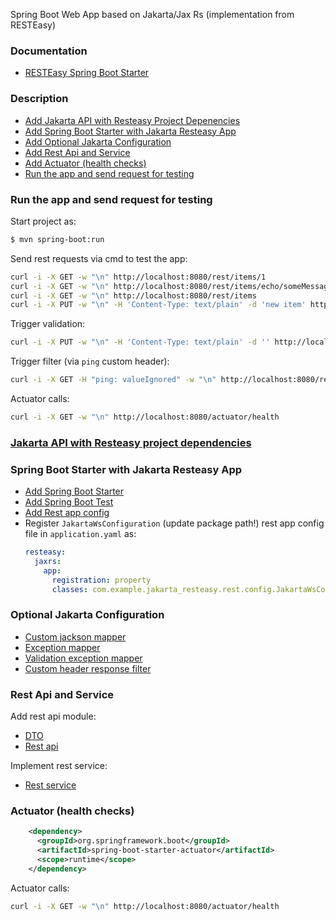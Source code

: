 Spring Boot Web App based on Jakarta/Jax Rs (implementation from RESTEasy)

### Documentation

* [RESTEasy Spring Boot Starter](https://github.com/resteasy/resteasy-spring-boot)

### Description

* [Add Jakarta API with Resteasy Project Depenencies](#jakarta-api-with-resteasy-project-dependencies)
* [Add Spring Boot Starter with Jakarta Resteasy App](#spring-boot-starter-with-jakarta-resteasy-app)
* [Add Optional Jakarta Configuration](#optional-jakarta-configuration)
* [Add Rest Api and Service](#rest-api-and-service)
* [Add Actuator (health checks)](#add-actuator-health-checks)
* [Run the app and send request for testing](#run-the-app-and-send-request-for-testing)

### Run the app and send request for testing

Start project as:

```bash
$ mvn spring-boot:run
```

Send rest requests via cmd to test the app:
```bash
curl -i -X GET -w "\n" http://localhost:8080/rest/items/1
curl -i -X GET -w "\n" http://localhost:8080/rest/items/echo/someMessage
curl -i -X GET -w "\n" http://localhost:8080/rest/items
curl -i -X PUT -w "\n" -H 'Content-Type: text/plain' -d 'new item' http://localhost:8080/rest/items
```

Trigger validation:
```bash
curl -i -X PUT -w "\n" -H 'Content-Type: text/plain' -d '' http://localhost:8080/rest/items
```

Trigger filter (via `ping` custom header):
```bash
curl -i -X GET -H "ping: valueIgnored" -w "\n" http://localhost:8080/rest/items/1
```

Actuator calls:
```bash
curl -i -X GET -w "\n" http://localhost:8080/actuator/health

```

### [Jakarta API with Resteasy project dependencies](pom.xml)

### Spring Boot Starter with Jakarta Resteasy App

* [Add Spring Boot Starter](src/main/java/com/example/jakarta_resteasy/Application.java)
* [Add Spring Boot Test](src/test/java/com/example/jakarta_resteasy/JakartaResteasyApplicationTests.java)
* [Add Rest app config](src/main/java/com/example/jakarta_resteasy/rest/config/JakartaWsConfiguration.java)
* Register `JakartaWsConfiguration` (update package path!) rest app config file in `application.yaml` as:
  ```yaml
  resteasy:
    jaxrs:
      app:
        registration: property
        classes: com.example.jakarta_resteasy.rest.config.JakartaWsConfiguration
  ```

### Optional Jakarta Configuration

* [Custom jackson mapper](src/main/java/com/example/jakarta_resteasy/rest/config/CustomJacksonMapperProvider.java)
* [Exception mapper](src/main/java/com/example/jakarta_resteasy/rest/config/NotFoundExceptionMapper.java)
* [Validation exception mapper](src/main/java/com/example/jakarta_resteasy/rest/config/ViolationValidationExceptionMapper.java)
* [Custom header response filter](src/main/java/com/example/jakarta_resteasy/rest/config/PingPongHeaderContainerResponseFilter.java)

### Rest Api and Service

Add rest api module:
* [DTO](src/main/java/com/example/jakarta_resteasy/api/Item.java)
* [Rest api](src/main/java/com/example/jakarta_resteasy/api/ItemRestApi.java)

Implement rest service:
* [Rest service](src/main/java/com/example/jakarta_resteasy/rest/service/ItemRestService.java)

### Actuator (health checks)

```xml
    <dependency>
      <groupId>org.springframework.boot</groupId>
      <artifactId>spring-boot-starter-actuator</artifactId>
      <scope>runtime</scope>
    </dependency>
```

Actuator calls:
```bash
curl -i -X GET -w "\n" http://localhost:8080/actuator/health

```
